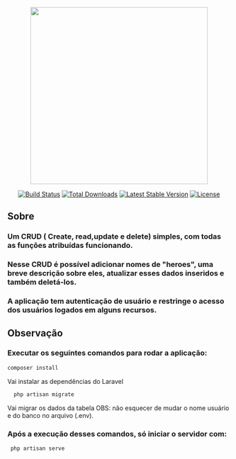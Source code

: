 <p align="center"><a href="https://laravel.com" target="_blank"><img src="https://raw.githubusercontent.com/laravel/art/master/logo-lockup/5%20SVG/2%20CMYK/1%20Full%20Color/laravel-logolockup-cmyk-red.svg" width="400"></a></p>

<p align="center">
<a href="https://travis-ci.org/laravel/framework"><img src="https://travis-ci.org/laravel/framework.svg" alt="Build Status"></a>
<a href="https://packagist.org/packages/laravel/framework"><img src="https://poser.pugx.org/laravel/framework/d/total.svg" alt="Total Downloads"></a>
<a href="https://packagist.org/packages/laravel/framework"><img src="https://poser.pugx.org/laravel/framework/v/stable.svg" alt="Latest Stable Version"></a>
<a href="https://packagist.org/packages/laravel/framework"><img src="https://poser.pugx.org/laravel/framework/license.svg" alt="License"></a>
</p>

## Sobre

### Um CRUD ( Create, read,update e delete) simples, com todas as funções atribuídas funcionando.

### Nesse CRUD é possível adicionar nomes de "heroes", uma breve descrição sobre eles, atualizar esses dados inseridos e também deletá-los.

### A aplicação tem autenticação de usuário e restringe o acesso dos usuários logados em alguns recursos.


## Observação 

### Executar os seguintes comandos para rodar a aplicação:
 
```sh
composer install 
``` 
Vai instalar as dependências do Laravel

```sh
  php artisan migrate 
```
Vai migrar os dados da tabela OBS: não esquecer de mudar o nome usuário e do banco no arquivo (.env).

### Após a execução desses comandos, só iniciar o servidor com:

```sh
 php artisan serve
```







